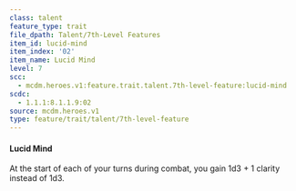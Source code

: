```yaml
---
class: talent
feature_type: trait
file_dpath: Talent/7th-Level Features
item_id: lucid-mind
item_index: '02'
item_name: Lucid Mind
level: 7
scc:
  - mcdm.heroes.v1:feature.trait.talent.7th-level-feature:lucid-mind
scdc:
  - 1.1.1:8.1.1.9:02
source: mcdm.heroes.v1
type: feature/trait/talent/7th-level-feature
---
```


#### Lucid Mind

At the start of each of your turns during combat, you gain 1d3 + 1 clarity instead of 1d3.

